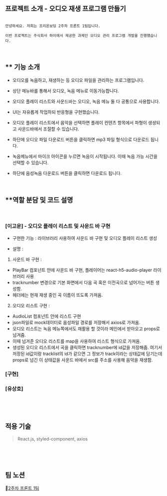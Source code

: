 <br>

## **프로젝트 소개 - 오디오 재생 프로그램 만들기**

```

안녕하세요. 저희는 프리온보딩 2주차 프론트 1팀입니다.

이번 프로젝트는 주식회사 하이에서 제공한 과제인 오디오 관리 프로그램 개발을 진행했습니다.

```

<br>

## \*\* 기능 소개

- 오디오를 녹음하고, 재생하는 등 오디오 파일을 관리하는 프로그램입니다.

- 상단 메뉴바를 통해서 오디오, 녹음 메뉴로 이동가능합니다.

- 오디오 플레이 리스트와 사운드바는 오디오, 녹음 메뉴 둘 다 공통으로 사용합니다.

- UI는 자유롭게 작업하되 반응형을 구현했습니다.

- 오디오 플레이 리스트에서 음악을 선택하면 플레이 컨텐츠 항목에서 파형이 생셩되고 사운드바에서 조절할 수 있습니다.

- 하단에 오디오 파일 다운로드 버튼을 클릭하면 mp3 파일 형식으로 다운로드 됩니다.

- 녹음메뉴에서 마이크 아이콘을 누르면 녹음이 시작됩니다. 이때 녹음 가능 시간을 선택할 수 있습니다.

- 하단에 음성녹음 다운로드 버튼을 클릭하면 다운로드 됩니다.

<br>

## \*\*역할 분담 및 코드 설명

​

### [이고운] - 오디오 플레이 리스트 및 사운드 바 구현

- 구현한 기능 : 라이브러리 사용하여 사운드 바 구현 및 오디오 플레이 리스트 생성

- 설명 :

1. 사운드 바 구현 :

- PlayBar 컴포넌트 안에 사운드 바 구현, 플레이어는 react-h5-audio-player 라이브러리 사용
- tracknumber 변경으로 기본 화면에서 다음 곡 혹은 이전곡으로 넘어가는 버튼 생성함.
- 헤더에는 현재 재생 중인 곡 이름이 뜨도록 가져옴.

2. 오디오 리스트 구현 :

- AudioList 컴포넌트 안에 리스트 구현
- json파일로 mock데이터로 음성파일 경로를 저장해서 axios로 가져옴.
- 오디오 리스트는 녹음 메뉴쪽에서도 재활용 할 것이라 메인에서 받아오고 props로 넘겨줌.
- 이때 넘겨준 오디오 리스트를 map을 사용하여 리스트 형식으로 가져옴.
- 생성된 오디오 리스트에서 곡을 클릭하면 tracknumber에 id값을 저장해줌. 여기서 저장된 id값이랑 tracklist의 id가 같으면 그 정보가 track이라는 상태값에 담기는데 props로 넘긴 이 상태값을 사운드 바에서 src를 주소를 사용해 음악을 재생함.

### [구현]

### [유상호]

<br>

​

## **적용 기술**

> React.js, styled-component, axios

<br>

​

## **팀 노션**

📝[2주차 프론트 1팀](https://www.notion.so/wecode/1-0836f4996a4e4c90b48508414ee81018)
